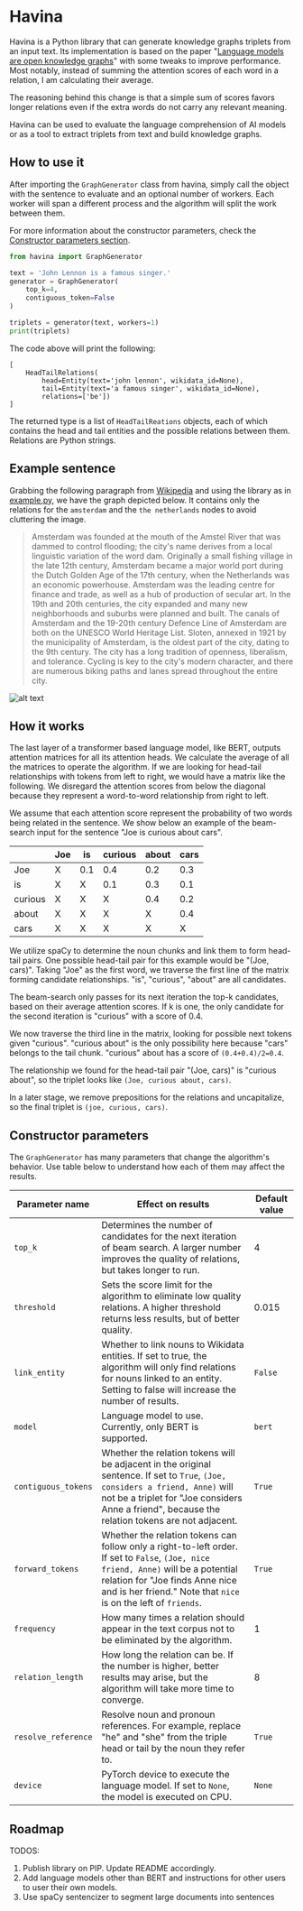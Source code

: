 # Havina

Havina is a Python library that can generate knowledge graphs triplets from an input text. Its implementation
is based on the paper "[Language models are open knowledge graphs](https://arxiv.org/abs/2010.11967)" with some
tweaks to improve performance. Most notably, instead of summing the attention scores of each word in a relation,
I am calculating their average. 

The reasoning behind this change is that a simple sum of scores favors longer relations even if the extra words
do not carry any relevant meaning.

Havina can be used to evaluate the language comprehension of AI models or as a tool to extract triplets from text 
and build knowledge graphs.

## How to use it


After importing the `GraphGenerator` class from havina, simply call the object
with the sentence to evaluate and an optional number of workers. Each worker will span
a different process and the algorithm will split the work between them.

For more information about the constructor parameters, check the 
[Constructor parameters section](#constructor-parameters).

```python
from havina import GraphGenerator

text = 'John Lennon is a famous singer.'
generator = GraphGenerator(
    top_k=4,
    contiguous_token=False
)

triplets = generator(text, workers=1)
print(triplets)
```

The code above will print the following:
```
[
    HeadTailRelations(
        head=Entity(text='john lennon', wikidata_id=None), 
        tail=Entity(text='a famous singer', wikidata_id=None), 
        relations=['be'])
]
```

The returned type is a list of `HeadTailReations` objects, each of which contains
the head and tail entities and the possible relations between them. Relations are
Python strings.

## Example sentence


Grabbing the following paragraph from [Wikipedia](https://en.wikipedia.org/wiki/Amsterdam) and using the library as in [example.py](example.py),
we have the graph depicted below. It contains only the relations for the `amsterdam` and the
`the netherlands` nodes to avoid cluttering the image.

> Amsterdam was founded at the mouth of the Amstel River that was dammed to control flooding; the city's name 
> derives from a local linguistic variation of the word dam. Originally a small fishing village in the late 12th 
> century, Amsterdam became a major world port during the Dutch Golden Age of the 17th century, when the Netherlands 
> was an economic powerhouse. Amsterdam was the leading centre for finance and trade, as well as a hub of 
> production of secular art. In the 19th and 20th centuries, the city expanded and many new neighborhoods and 
> suburbs were planned and built. The canals of Amsterdam and the 19-20th century Defence Line of Amsterdam are both 
> on the UNESCO World Heritage List. Sloten, annexed in 1921 by the municipality of Amsterdam, is the oldest part of 
> the city, dating to the 9th century. The city has a long tradition of openness, liberalism, and tolerance. Cycling 
> is key to the city's modern character, and there are numerous biking paths and lanes spread throughout 
> the entire city.

![alt text](example_graph.png "Example")

## How it works

The last layer of a transformer based language model, like BERT, outputs attention matrices for all its attention heads.
We calculate the average of all the matrices to operate the algorithm. If we are looking for head-tail relationships
with tokens from left to right, we would have a matrix like the following. We disregard
the attention scores from below the diagonal because they represent a word-to-word relationship from right to left.

We assume that each attention score represent the probability of two words being related in the sentence.
We show below an example of the beam-search input for the sentence "Joe is curious about cars".

|         | Joe | is  | curious | about | cars |
|---------|-----|-----|---------|-------|------|
| Joe     | X   | 0.1 | 0.4     | 0.2   | 0.3  |
| is      | X   | X   | 0.1     | 0.3   | 0.1  |
| curious | X   | X   | X       | 0.4   | 0.2  |
| about   | X   | X   | X       | X     | 0.4  |
| cars    | X   | X   | X       | X     | X    | 


We utilize spaCy to determine the noun chunks and link them to form head-tail pairs. One possible
head-tail pair for this example would be "(Joe, cars)". Taking "Joe" as the first word, we traverse
the first line of the matrix forming candidate relationships. "is", "curious", "about" are all candidates.

The beam-search only passes for its next iteration the top-k candidates, based on their average attention scores.
If k is one, the only candidate for the second iteration is "curious" with a score of 0.4.

We now traverse the third line in the matrix, looking for possible next tokens given "curious".
"curious about" is the only possibility here because "cars" belongs to the tail chunk. "curious" about
has a score of `(0.4+0.4)/2=0.4`.

The relationship we found for the head-tail pair "(Joe, cars)" is "curious about", so the triplet
looks like `(Joe, curious about, cars)`.

In a later stage, we remove prepositions for the relations and uncapitalize, so the final triplet is
`(joe, curious, cars)`.


## Constructor parameters


The `GraphGenerator` has many parameters that change the algorithm's behavior. Use table below to understand
how each of them may affect the results.


| Parameter name      | Effect on results                                                                                                                                                                                                                        | Default value |
|---------------------|------------------------------------------------------------------------------------------------------------------------------------------------------------------------------------------------------------------------------------------|---------------|
| `top_k`             | Determines the number of candidates for the next iteration of beam search. A larger number improves the quality of relations, but takes longer to run.                                                                                   | 4             |
| `threshold`         | Sets the score limit for the algorithm to eliminate low quality relations. A higher threshold returns less results, but of better quality.                                                                                               | 0.015         |
| `link_entity`       | Whether to link nouns to Wikidata entities. If set to true, the algorithm will only find relations for nouns linked to an entity. Setting to false will increase the number of results.                                                  | `False`       |
| `model`             | Language model to use. Currently, only BERT is supported.                                                                                                                                                                                | `bert`        |
| `contiguous_tokens` | Whether the relation tokens will be adjacent in the original sentence. If set to `True`, `(Joe, considers a friend, Anne)` will not be a triplet for "Joe considers Anne a friend", because the relation tokens are not adjacent.        | `True`        |
| `forward_tokens`    | Whether the relation tokens can follow only a right-to-left order. If set to `False`, `(Joe, nice friend, Anne)` will be a potential relation for "Joe finds Anne nice and is her friend." Note that `nice` is on the left of `friends`. | `True`        |
| `frequency`         | How many times a relation should appear in the text corpus not to be eliminated by the algorithm.                                                                                                                                        | 1             |
| `relation_length`   | How long the relation can be. If the number is higher, better results may arise, but the algorithm will take more time to converge.                                                                                                      | 8             |
| `resolve_reference` | Resolve noun and pronoun references. For example, replace "he" and "she" from the triple head or tail by the noun they refer to.                                                                                                         | `True`        |
| `device`            | PyTorch device to execute the language model. If set to `None`, the model is executed on CPU.                                                                                                                                            | `None`        |



## Roadmap

TODOS:

1. Publish library on PIP. Update README accordingly.
2. Add language models other than BERT and instructions for other users to user their own models.
3. Use spaCy sentencizer to segment large documents into sentences

